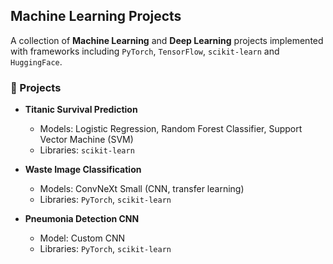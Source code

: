 ## Machine Learning Projects

A collection of **Machine Learning** and **Deep Learning** projects implemented with frameworks including `PyTorch`, `TensorFlow`, `scikit-learn` and `HuggingFace`.

### 📂 Projects
- **Titanic Survival Prediction**
  - Models: Logistic Regression, Random Forest Classifier, Support Vector Machine (SVM)
  - Libraries: `scikit-learn`

- **Waste Image Classification**
  - Models: ConvNeXt Small (CNN, transfer learning)
  - Libraries: `PyTorch`, `scikit-learn`

- **Pneumonia Detection CNN**
  - Model: Custom CNN
  - Libraries: `PyTorch`, `scikit-learn`
